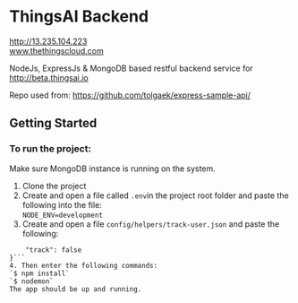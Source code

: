 # ThingsAI Backend
http://13.235.104.223   
www.thethingscloud.com

NodeJs, ExpressJs & MongoDB based restful backend service for http://beta.thingsai.io

Repo used from: 
https://github.com/tolgaek/express-sample-api/

## Getting Started
### To run the project:  
Make sure MongoDB instance is running on the system.  

1. Clone the project
2. Create and open a file called `.env`in the project root folder and paste the following into the file:  
`NODE_ENV=development`
3. Create and open a file `config/helpers/track-user.json` and paste the following:  
```{
	"track": false
}```
4. Then enter the following commands:   
`$ npm install`  
`$ nodemon`  
The app should be up and running. 